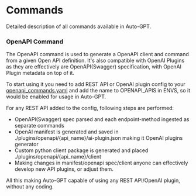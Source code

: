 
# Commands 

Detailed description of all commands available in Auto-GPT.

### OpenAPI Command

The OpenAPI command is used to generate a OpenAPI client and command from a given Open API definition. 
It's also compatible with OpenAI Plugins as they are effectively are OpenAPI(Swagger) specification,
with OpenAI Plugin metadata on top of it.

To start using it you need to add REST API or OpenAI plugin config to your [openapi_commands.yaml](../openapi_commands.yaml)
and add the name to OPENAPI_APIS in ENVS, so it would be enabled for usage in Auto-GPT.

For any REST API added to the config, following steps are performed:

* OpenAPI(Swagger) spec parsed and each endpoint-method ingested as separate commands
* OpenAI manifest is generated and saved in ./plugins/openapi/{api_name}/ai-plugin.json making it OpenAI plugins generator
* Custom python client package is generated and placed ./plugins/openapi/{api_name}/client
* Making changes in manifest/openapi spec/client anyone can effectively develop new API plugins, or adjust them.

All this making Auto-GPT capable of using any REST API/OpenAI plugin, without any coding. 

